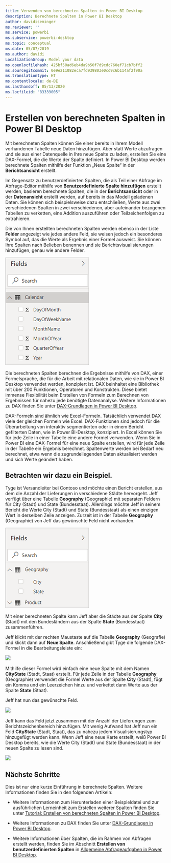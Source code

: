```yaml
---
title: Verwenden von berechneten Spalten in Power BI Desktop
description: Berechnete Spalten in Power BI Desktop
author: davidiseminger
ms.reviewer: ''
ms.service: powerbi
ms.subservice: powerbi-desktop
ms.topic: conceptual
ms.date: 05/07/2019
ms.author: davidi
LocalizationGroup: Model your data
ms.openlocfilehash: 425bf50ad6eb4da9b50f7d9cdc760ef71cb7bff2
ms.sourcegitcommit: 0e9e211082eca7fd939803e0cd9c6b114af2f90a
ms.translationtype: HT
ms.contentlocale: de-DE
ms.lasthandoff: 05/13/2020
ms.locfileid: "83339005"
---
```

# <a name="create-calculated-columns-in-power-bi-desktop"></a>Erstellen von berechneten Spalten in Power BI Desktop
Mit berechneten Spalten können Sie einer bereits in Ihrem Modell vorhandenen Tabelle neue Daten hinzufügen. Aber statt Werte abzufragen und sie aus einer Datenquelle in Ihre neue Spalte zu laden, erstellen Sie eine DAX-Formel, die die Werte der Spalte definiert. In Power BI Desktop werden berechnete Spalten mithilfe der Funktion „Neue Spalte“ in der **Berichtsansicht** erstellt.

Im Gegensatz zu benutzerdefinierten Spalten, die als Teil einer Abfrage im Abfrage-Editor mithilfe von **Benutzerdefinierte Spalte hinzufügen** erstellt werden, basieren berechnete Spalten, die in der **Berichtsansicht** oder in der **Datenansicht** erstellt werden, auf bereits in das Modell geladenen Daten. Sie können sich beispielsweise dazu entschließen, Werte aus zwei verschiedenen Spalten in zwei verschiedenen, aber aufeinander bezogenen Tabellen zu verketten, eine Addition auszuführen oder Teilzeichenfolgen zu extrahieren.

Die von Ihnen erstellten berechneten Spalten werden ebenso in der Liste **Felder** angezeigt wie jedes andere Feld, sie weisen jedoch ein besonderes Symbol auf, das die Werte als Ergebnis einer Formel ausweist. Sie können Ihre Spalten nach Belieben benennen und sie Berichtsvisualisierungen hinzufügen, genau wie andere Felder.

![](media/desktop-calculated-columns/calccolinpbid_fields.png)

Die berechneten Spalten berechnen die Ergebnisse mithilfe von DAX, einer Formelsprache, die für die Arbeit mit relationalen Daten, wie sie in Power BI Desktop verwendet werden, konzipiert ist. DAX beinhaltet eine Bibliothek mit über 200 Funktionen, Operatoren und Konstrukten. Diese bietet immense Flexibilität beim Erstellen von Formeln zum Berechnen von Ergebnissen für nahezu jede benötigte Datenanalyse. Weitere Informationen zu DAX finden Sie unter [DAX-Grundlagen in Power BI Desktop](desktop-quickstart-learn-dax-basics.md).

DAX-Formeln sind ähnlich wie Excel-Formeln. Tatsächlich verwendet DAX viele der gleichen Formeln wie Excel. DAX-Funktionen sind jedoch für die Überarbeitung von interaktiv segmentierten oder in einem Bericht gefilterten Daten, wie in Power BI-Desktop, konzipiert. In Excel können Sie für jede Zeile in einer Tabelle eine andere Formel verwenden. Wenn Sie in Power BI eine DAX-Formel für eine neue Spalte erstellen, wird für jede Zeile in der Tabelle ein Ergebnis berechnet. Spaltenwerte werden bei Bedarf neu berechnet, etwa wenn die zugrundeliegenden Daten aktualisiert werden und sich Werte geändert haben.

## <a name="lets-look-at-an-example"></a>Betrachten wir dazu ein Beispiel.
Tyge ist Versandleiter bei Contoso und möchte einen Bericht erstellen, aus dem die Anzahl der Lieferungen in verschiedene Städte hervorgeht. Jeff verfügt über eine Tabelle **Geography** (Geographie) mit separaten Feldern für City (Stadt) und State (Bundesstaat). Allerdings möchte Jeff in seinem Bericht die Werte City (Stadt) und State (Bundesstaat) als einen einzigen Wert in derselben Zeile anzeigen. Zurzeit ist in der Tabelle **Geography** (Geographie) von Jeff das gewünschte Feld nicht vorhanden.

![](media/desktop-calculated-columns/calccolinpbid_cityandstatefields.png)

Mit einer berechneten Spalte kann Jeff aber die Städte aus der Spalte **City** (Stadt) mit den Bundesländern aus der Spalte **State** (Bundesstaat) zusammenführen.

Jeff klickt mit der rechten Maustaste auf die Tabelle **Geography** (Geografie) und klickt dann auf **Neue Spalte**. Anschließend gibt Tyge die folgende DAX-Formel in die Bearbeitungsleiste ein:

![](media/desktop-calculated-columns/calccolinpbid_formula.png)

Mithilfe dieser Formel wird einfach eine neue Spalte mit dem Namen **CityState** (Stadt, Staat) erstellt. Für jede Zeile in der Tabelle **Geography** (Geographie) verwendet die Formel Werte aus der Spalte **City** (Stadt), fügt ein Komma und ein Leerzeichen hinzu und verkettet dann Werte aus der Spalte **State** (Staat).

Jeff hat nun das gewünschte Feld.

![](media/desktop-calculated-columns/calccolinpbid_citystatefield.png)

Jeff kann das Feld jetzt zusammen mit der Anzahl der Lieferungen zum Berichtszeichenbereich hinzufügen. Mit wenig Aufwand hat Jeff nun ein Feld **CityState** (Stadt, Staat), das zu nahezu jedem Visualisierungstyp hinzugefügt werden kann. Wenn Jeff eine neue Karte erstellt, weiß Power BI Desktop bereits, wie die Werte City (Stadt) und State (Bundesstaat) in der neuen Spalte zu lesen sind.

![](media/desktop-calculated-columns/calccolinpbid_citystatemap.png)

## <a name="next-steps"></a>Nächste Schritte
Dies ist nur eine kurze Einführung in berechnete Spalten. Weitere Informationen finden Sie in den folgenden Artikeln:

* Weitere Informationen zum Herunterladen einer Beispieldatei und zur ausführlichen Lerneinheit zum Erstellen weiterer Spalten finden Sie unter [Tutorial: Erstellen von berechneten Spalten in Power BI Desktop](desktop-tutorial-create-calculated-columns.md).

* Weitere Informationen zu DAX finden Sie unter [DAX-Grundlagen in Power BI Desktop](desktop-quickstart-learn-dax-basics.md).

* Weitere Informationen über Spalten, die im Rahmen von Abfragen erstellt werden, finden Sie im Abschnitt **Erstellen von benutzerdefinierten Spalten** in [Allgemeine Abfrageaufgaben in Power BI Desktop](desktop-common-query-tasks.md).  

